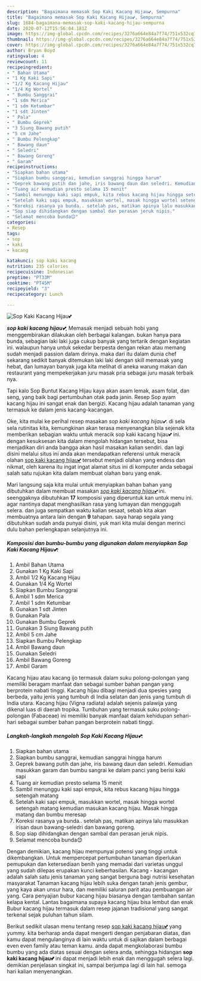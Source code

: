 ```yaml
---
description: "Bagaimana memasak Sop Kaki Kacang Hijau💕, Sempurna"
title: "Bagaimana memasak Sop Kaki Kacang Hijau💕, Sempurna"
slug: 1684-bagaimana-memasak-sop-kaki-kacang-hijau-sempurna
date: 2020-07-12T15:56:04.181Z
image: https://img-global.cpcdn.com/recipes/3276a664e84a7f74/751x532cq70/sop-kaki-kacang-hijau💕-foto-resep-utama.jpg
thumbnail: https://img-global.cpcdn.com/recipes/3276a664e84a7f74/751x532cq70/sop-kaki-kacang-hijau💕-foto-resep-utama.jpg
cover: https://img-global.cpcdn.com/recipes/3276a664e84a7f74/751x532cq70/sop-kaki-kacang-hijau💕-foto-resep-utama.jpg
author: Bryan Boyd
ratingvalue: 4
reviewcount: 11
recipeingredient:
- " Bahan Utama"
- "1 Kg Kaki Sapi"
- "1/2 Kg Kacang Hijau"
- "1/4 Kg Wortel"
- " Bumbu Sanggrai"
- "1 sdm Merica"
- "1 sdm Ketumbar"
- "1 sdt Jinten"
- " Pala"
- " Bumbu Geprek"
- "3 Siung Bawang putih"
- "5 cm Jahe"
- " Bumbu Pelengkap"
- " Bawang daun"
- " Seledri"
- " Bawang Goreng"
- " Garam"
recipeinstructions:
- "Siapkan bahan utama"
- "Siapkan bumbu sanggrai, kemudian sanggrai hingga harum"
- "Geprek bawang putih dan jahe, iris bawang daun dan seledri. Kemudian masukkan garam dan bumbu sangrai ke dalam panci yang berisi kaki sapi"
- "Tuang air kemudian presto selama 15 menit"
- "Sambil menunggu kaki sapi empuk, kita rebus kacang hijau hingga setengah matang"
- "Setelah kaki sapi empuk, masukkan wortel, masak hingga wortel setengah matang kemudian masukan kacang hijau. Masak hingga matang dan bumbu meresap"
- "Koreksi rasanya ya bunda.. setelah pas, matikan apinya lalu masukkan irisan daun bawang-seledri dan bawang goreng."
- "Sop siap dihidangkan dengan sambal dan perasan jeruk nipis."
- "Selamat mencoba bunda😊"
categories:
- Resep
tags:
- sop
- kaki
- kacang

katakunci: sop kaki kacang 
nutrition: 235 calories
recipecuisine: Indonesian
preptime: "PT33M"
cooktime: "PT45M"
recipeyield: "3"
recipecategory: Lunch

---
```



![Sop Kaki Kacang Hijau💕](https://img-global.cpcdn.com/recipes/3276a664e84a7f74/751x532cq70/sop-kaki-kacang-hijau💕-foto-resep-utama.jpg)

<b><i>sop kaki kacang hijau💕</i></b>, Memasak menjadi sebuah hobi yang menggembirakan dilakukan oleh berbagai kalangan. bukan hanya para bunda, sebagian laki laki juga cukup banyak yang tertarik dengan kegiatan ini. walaupun hanya untuk sekedar berpesta dengan rekan atau memang sudah menjadi passion dalam dirinya. maka dari itu dalam dunia chef sekarang sedikit banyak ditemukan laki laki dengan skill memasak yang hebat, dan lumayan banyak juga kita melihat di aneka warung makan dan restaurant yang mempekerjakan juru masak pria sebagai juru masak terbaik nya.

Tapi kalo Sop Buntut Kacang Hijau kaya akan asam lemak, asam folat, dan seng, yang baik bagi pertumbuhan otak pada janin. Resep Sop ayam kacang hijau ini sangat enak dan bergizi. Kacang hijau adalah tanaman yang termasuk ke dalam jenis kacang-kacangan.

Oke, kita mulai ke perihal resep masakan <i>sop kaki kacang hijau💕</i>. di sela sela rutinitas kita, kemungkinan akan terasa menyenangkan bila sejenak kita memberikan sebagian waktu untuk meracik sop kaki kacang hijau💕 ini. dengan kesuksesan kita dalam mengolah hidangan tersebut, bisa menjadikan diri anda bangga akan hasil masakan kalian sendiri. dan lagi disini melalui situs ini anda akan mendapatkan referensi untuk meracik olahan <u>sop kaki kacang hijau💕</u> tersebut menjadi olahan yang endess dan nikmat, oleh karena itu ingat ingat alamat situs ini di komputer anda sebagai salah satu rujukan kita dalam membuat olahan baru yang enak.


Mari langsung saja kita mulai untuk menyiapkan bahan bahan yang dibutuhkan dalam membuat masakan <u><i>sop kaki kacang hijau💕</i></u> ini. seenggaknya dibutuhkan <b>17</b> komposisi yang diperuntuk kan untuk menu ini. agar nantinya dapat menghasilkan rasa yang lumayan dan menggugah selera. dan juga sempatkan waktu kalian sesaat, sebab kita akan membuatnya antara lain dengan <b>9</b> tahapan. saya harap segala yang dibutuhkan sudah anda punyai disini, yuk mari kita mulai dengan merinci dulu bahan perlengkapan selanjutnya ini.

<!--inarticleads1-->

##### Komposisi dan bumbu-bumbu yang digunakan dalam menyiapkan Sop Kaki Kacang Hijau💕:

1. Ambil  Bahan Utama
1. Gunakan 1 Kg Kaki Sapi
1. Ambil 1/2 Kg Kacang Hijau
1. Gunakan 1/4 Kg Wortel
1. Siapkan  Bumbu Sanggrai
1. Ambil 1 sdm Merica
1. Ambil 1 sdm Ketumbar
1. Gunakan 1 sdt Jinten
1. Gunakan  Pala
1. Gunakan  Bumbu Geprek
1. Gunakan 3 Siung Bawang putih
1. Ambil 5 cm Jahe
1. Siapkan  Bumbu Pelengkap
1. Ambil  Bawang daun
1. Gunakan  Seledri
1. Ambil  Bawang Goreng
1. Ambil  Garam


Kacang hijau atau kacang ijo termasuk dalam suku polong-polongan yang memiliki beragam manfaat dan sebagai sumber bahan pangan yang berprotein nabati tinggi. Kacang hijau dibagi menjadi dua spesies yang berbeda, yaitu jenis yang tumbuh di India selatan dan jenis yang tumbuh di India utara. Kacang hijau (Vigna radiata) adalah sejenis palawija yang dikenal luas di daerah tropika. Tumbuhan yang termasuk suku polong-polongan (Fabaceae) ini memiliki banyak manfaat dalam kehidupan sehari-hari sebagai sumber bahan pangan berprotein nabati tinggi. 

<!--inarticleads2-->

##### Langkah-langkah mengolah Sop Kaki Kacang Hijau💕:

1. Siapkan bahan utama
1. Siapkan bumbu sanggrai, kemudian sanggrai hingga harum
1. Geprek bawang putih dan jahe, iris bawang daun dan seledri. Kemudian masukkan garam dan bumbu sangrai ke dalam panci yang berisi kaki sapi
1. Tuang air kemudian presto selama 15 menit
1. Sambil menunggu kaki sapi empuk, kita rebus kacang hijau hingga setengah matang
1. Setelah kaki sapi empuk, masukkan wortel, masak hingga wortel setengah matang kemudian masukan kacang hijau. Masak hingga matang dan bumbu meresap
1. Koreksi rasanya ya bunda.. setelah pas, matikan apinya lalu masukkan irisan daun bawang-seledri dan bawang goreng.
1. Sop siap dihidangkan dengan sambal dan perasan jeruk nipis.
1. Selamat mencoba bunda😊


Dengan demikian, kacang hijau mempunyai potensi yang tinggi untuk dikembangkan. Untuk mempercepat pertumbuhan tanaman diperlukan pemupukan dan ketersediaan benih yang memadai dari varietas unggul yang sudah dilepas erupakan kunci keberhasilan. Kacang - kacangan adalah salah satu jenis tanaman yang sangat berguna bagi nutrisi kesehatan masyarakat Tanaman kacang hijau lebih suka dengan tanah jenis gembur, yang kaya akan unsur hara, dan memiliki saluran parit atau pembuangan air yang. Cara penyajian bubur kacang hijau biasanya dengan tambahan santan kelapa kental. Lantas bagaimana supaya kacang hijau bisa lembut dan enak Bubur kacang hijau termasuk dalam resep jajanan tradisional yang sangat terkenal sejak puluhan tahun silam. 

Berikut sedikit ulasan menu tentang resep <u>sop kaki kacang hijau💕</u> yang yummy. kita berharap anda dapat mengerti dengan penjabaran diatas, dan kamu dapat mengulanginya di lain waktu untuk di sajikan dalam berbagai even even family atau teman kamu. anda dapat mengkolaborasi bumbu bumbu yang ada diatas sesuai dengan selera anda, sehingga hidangan <b>sop kaki kacang hijau💕</b> ini dapat menjadi lebih enak dan menggugah selera lagi. demikian penjelasan singkat ini, sampai berjumpa lagi di lain hal. semoga hari kalian menyenangkan.
